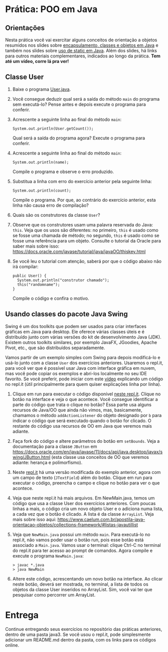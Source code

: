 # Prática: POO em Java



## Orientações 

Nesta prática você vai exercitar alguns conceitos de orientação a objetos resumidos nos slides sobre [encapsulamento, classes e objetos em Java](https://docs.google.com/presentation/d/1mgI4MwuOgrX_ohtxUECe-ts0qDQH9SKjgiSzLfg2pHg/edit?usp=sharing) e também nos slides sobre [uso de static em Java](https://docs.google.com/presentation/d/1VLjYnXuZ_Wisa7lZ0ANWdhFb4vPrgfopJv1oQC7bLzk/edit?usp=sharing). Além dos slides, há links para outros materiais complementares, indicados ao longo da prática. **Tem até um vídeo, corre lá pra ver!**


## Classe User

1. Baixe o programa [User.java](User.java).

2. Você consegue deduzir qual será a saída do método `main` do programa sem executá-lo? Pense antes e depois execute o programa para conferir.

3. Acrescente a seguinte linha ao final do método `main`:
   ```
   System.out.println(User.getCount());
   ```
   Qual será a saída do programa agora? Execute o programa para conferir.
   
4. Acrescente a seguinte linha ao final do método `main`:
   ```
   System.out.println(name);
   ```
   Compile o programa e observe o erro produzido.

5. Substitua a linha com erro do exercício anterior pela seguinte linha:
   ```
   System.out.println(count);
   ```
   Compile o programa. Por que, ao contrário do exercício anterior, esta linha não causa erro de compilação?
   
6. Quais são os construtores da classe `User`?

7. Observe que os construtores usam uma palavra reservada do Java: `this`.  Veja que os usos são diferentes: no primeiro, `this` é usado como se fosse uma chamada de método; no segundo, `this` é usado como se fosse uma referência para um objeto. Consulte o tutorial da Oracle para saber mais sobre isso: https://docs.oracle.com/javase/tutorial/java/javaOO/thiskey.html


8. Se você leu o tutorial com atenção, saberá por que o código abaixo não irá compilar:
   ```
   public User() {
     System.out.println("construtor chamado");
     this("randomname");
   }
   ```
   Compile o código e confira o motivo.
   



## Usando classes do pacote Java Swing
   
   
Swing é um dos toolkits que podem ser usados para criar interfaces gráficas em Java para desktop. Ele oferece várias classes úteis e é distribuído junto com várias versões do kit de desenvolvimento Java (JDK). Existem outros toolkits similares, por exemplo JavaFX, JGoodies, Apache Pivot, etc., que são distribuídos separadamente.

Vamos partir de um exemplo simples com Swing para depois modificá-lo e usá-lo junto com a classe `User` dos exercícios anteriores. Usaremos o repl.it, para você ver que é possível usar Java com interface gráfica em nuvem, mas você pode copiar os exemplos e abri-los localmente no seu IDE favorito. Se você preferir, pode iniciar com este [vídeo](https://drive.google.com/file/d/1WiuyRxfp6PPM5eCvksbB_2e-bRlmZHid/view?usp=sharing) explicando um código no repl.it (útil principalmente para quem quiser explicações linha por linha).

1. Clique em run para executar o código disponível [neste repl.it](https://repl.it/@AndreaSchwertne/java03swing). Clique no botão na interface e veja o que acontece. Você consegue identificar a parte do código que trata o clique no botão? Essa parte usa alguns recursos de Java/OO que ainda não vimos, mas, basicamente, chamamos o método `addActionListener` do objeto designado por `b` para indicar o código que será executado quando o botão for clicado. O restante do código usa recursos de OO em Java que veremos mais adiante.

2. Faça fork do código e altere parâmetros do botão em `setBounds`.  Veja a documentação para a classe `JButton` em https://docs.oracle.com/en/java/javase/11/docs/api/java.desktop/javax/swing/JButton.html (esta classe usa conceitos de OO que veremos adiante: herança e polimorfismo).

3. Neste [repl.it](https://repl.it/@AndreaSchwertne/java03swinguser)  há uma versão modificada do exemplo anterior, agora com um campo de texto (`JTextField`) além do botão. Clique em run para executar o código, preencha o campo e clique no botão para ver o que acontece.

4. Veja que neste repl.it há mais arquivos. Em NewMain.java, temos um código que usa a classe User dos exercícios anteriores. Com poucas linhas a mais, o código cria um novo objeto User e o adiciona numa lista, a cada vez que o botão é clicado. A lista é da classe `ArrayList`. Veja mais sobre isso aqui: https://www.caelum.com.br/apostila-java-orientacao-objetos/collections-framework/#listas-javautillist

5. Veja que `NewMain.java` possui um método `main`. Para executá-lo no repl.it, não vamos poder usar o botão run, pois esse botão está associado a `Main.java`. Vamos usar o terminal: clique Ctrl-C no terminal do repl.it para ter acesso ao prompt de comandos. Agora compile e execute o programa `NewMain.java`: 
   ```
   > javac *.java
   > java NewMain
   ```
6. Altere este código, acrescentando um novo botão na interface. Ao clicar neste botão, deverá ser mostrada, no terminal, a lista de todos os objetos da classe User inseridos no ArrayList. Sim, você vai ter que pesquisar como percorrer um ArrayList.


# Entrega

Continue entregando seus exercícios no repositório das práticas anteriores, dentro de uma pasta java3. Se você usou o repl.it, pode simplesmente adicionar um README.md dentro da pasta, com os links para os códigos online.
